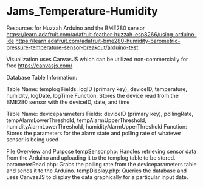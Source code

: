 # Jams_Temperature-Humidity

Resources for Huzzah Arduino and the BME280 sensor
https://learn.adafruit.com/adafruit-feather-huzzah-esp8266/using-arduino-ide
https://learn.adafruit.com/adafruit-bme280-humidity-barometric-pressure-temperature-sensor-breakout/arduino-test

Visualization uses CanvasJS which can be utilized non-commercially for free
https://canvasjs.com/

Database Table Information:

Table Name: templog
Fields: logID (primary key), deviceID, temperature, humidity, logDate, logTime
Function: Stores the device read from the BME280 sensor with the deviceID, date, and time

Table Name: deviceparameters
Fields: deviceID (primary key), pollingRate, tempAlarmLowerThreshold, tempAlarmUpperThreshold, humidityAlarmLowerThreshold, humidityAlarmUpperThreshold
Function: Stores the parameters for the alarm state and polling rate of whatever sensor is being used

File Overview and Purpose
tempSensor.php: Handles retrieving sensor data from the Arduino and uploading it to the templog table to be stored.
parameterRead.php: Grabs the polling rate from the deviceparameters table and sends it to the Arduino.
tempDisplay.php: Queries the database and uses CanvasJS to display the data graphically for a particular input date.
